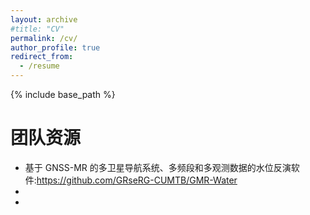 ```yaml
---
layout: archive
#title: "CV"
permalink: /cv/
author_profile: true
redirect_from:
  - /resume
---
```


{% include base_path %}

团队资源
======
* 基于 GNSS-MR 的多卫星导航系统、多频段和多观测数据的水位反演软件:https://github.com/GRseRG-CUMTB/GMR-Water
* <!--M.S. in Jekyll, GitHub University, 2014-->
* <!--B.S. in GitHub, GitHub University, 2012-->

<!--Work experience
======
* Spring 2024: Academic Pages Collaborator
  * GitHub University
  * Duties includes: Updates and improvements to template
  * Supervisor: The Users

* Fall 2015: Research Assistant
  * GitHub University
  * Duties included: Merging pull requests
  * Supervisor: Professor Hub

* Summer 2015: Research Assistant
  * GitHub University
  * Duties included: Tagging issues
  * Supervisor: Professor Git
  
Skills
======
* Skill 1
* Skill 2
  * Sub-skill 2.1
  * Sub-skill 2.2
  * Sub-skill 2.3
* Skill 3

Publications
======
  <ul>{% for post in site.publications reversed %}
    {% include archive-single-cv.html %}
  {% endfor %}</ul>
  
Talks
======
  <ul>{% for post in site.talks reversed %}
    {% include archive-single-talk-cv.html  %}
  {% endfor %}</ul>
  
Teaching
======
  <ul>{% for post in site.teaching reversed %}
    {% include archive-single-cv.html %}
  {% endfor %}</ul>
  
Service and leadership
======
* Currently signed in to 43 different slack teams
-->
